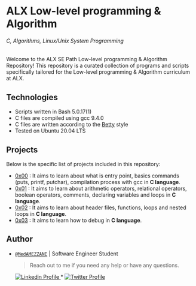 # ALX Low-level programming & Algorithm
###### *C, Algorithms, Linux/Unix System Programming*

Welcome to the ALX SE Path Low-level programming & Algorithm Repository! This repository is a curated collection of programs and scripts specifically tailored for the Low-level programming & Algorithm curriculum at ALX.

## Technologies
* Scripts written in Bash 5.0.17(1)
* C files are compiled using gcc 9.4.0
* C files are written according to the [Betty](https://github.com/alx-tools/Betty) style
* Tested on Ubuntu 20.04 LTS

## Projects
Below is the specific list of projects included in this repository:

- [0x00](./0x00-hello_world) : It aims to learn about what is entry point, basics commands (puts, printf, putchar), compilation process with gcc in **C language**.
- [0x01](./0x01-variables_if_else_while) : It aims to learn about arithmetic operators, relational operators, boolean operators, comments, declaring variables and loops in **C language**.
- [0x02](./0x02-functions_nested_loops) : It aims to learn about header files, functions, loops and nested loops in **C language**.
- [0x03](./0x03-debugging) : It aims to learn how to debug in **C language**.


## Author

- [`@MedAMEZZANE`]() | Software Engineer Student

    > Reach out to me if you need any help or have any questions.

    <a href="https://www.linkedin.com/in/mohamed-amezzane/">
        <img alt="Linkedin Profile" src="https://img.shields.io/badge/-Linkedin-0072b1?style=flat&logo=Linkedin&logoColor=white&link=https://www.linkedin.com/in/mohamed-amezzane/" />
    </a>
    <span> * </span>
    <a href="https://twitter.com/MedAMEZZANE">
        <img alt="Twitter Profile" src="https://img.shields.io/badge/-Twitter-0072b1?style=flat&logo=Twitter&logoColor=white&link=https://www.linkedin.com/in/mohamed-amezzane/&color=1DA1F2" />
    </a>
